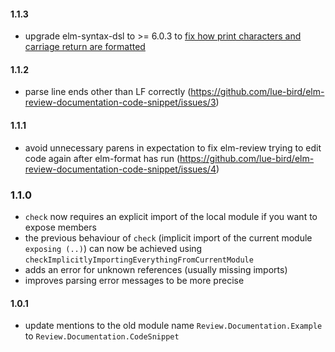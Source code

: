 #### 1.1.3
  - upgrade elm-syntax-dsl to >= 6.0.3 to [fix how print characters and carriage return are formatted](https://github.com/the-sett/elm-syntax-dsl/issues/50)

#### 1.1.2
  - parse line ends other than LF correctly (https://github.com/lue-bird/elm-review-documentation-code-snippet/issues/3)

#### 1.1.1
  - avoid unnecessary parens in expectation to fix elm-review trying to edit code again after elm-format has run (https://github.com/lue-bird/elm-review-documentation-code-snippet/issues/4)

### 1.1.0
  - `check` now requires an explicit import of the local module if you want to expose members
  - the previous behaviour of `check` (implicit import of the current module `exposing (..)`) can now be achieved using `checkImplicitlyImportingEverythingFromCurrentModule`
  - adds an error for unknown references (usually missing imports)
  - improves parsing error messages to be more precise

#### 1.0.1
  - update mentions to the old module name `Review.Documentation.Example`
    to `Review.Documentation.CodeSnippet`
